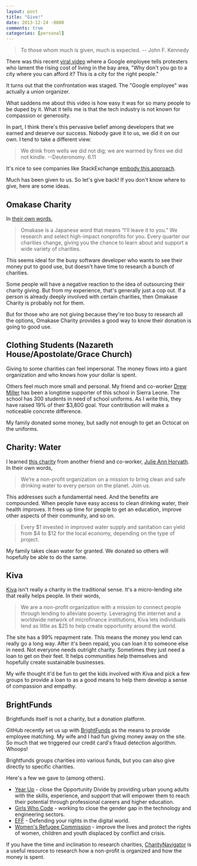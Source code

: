 ```yaml
---
layout: post
title: "Give!"
date: 2013-12-24 -0800
comments: true
categories: [personal]
---
```


> To those whom much is given, much is expected. -- John F. Kennedy

There was this recent [viral video](http://www.youtube.com/watch?v=8yc6z2oSPdQ) where a Google employee tells protesters who lament the rising cost of living in the bay area, "Why don't you go to a city where you can afford it? This is a city for the right people."

It turns out that the confrontation was staged. The "Google employee" was actually a union organizer.

What saddens me about this video is how easy it was for so many people to be duped by it. What it tells me is that the tech industry is not known for compassion or generosity.

In part, I think there's this pervasive belief among developers that we earned and deserve our success. Nobody gave it to us, we did it on our own. I tend to take a different view:

> We drink from wells we did not dig; we are warmed by fires we did not kindle. --Deuteronomy. 6.11

It's nice to see companies like StackExchange [embody this approach](http://blog.stackoverflow.com/2013/12/stack-exchange-gives-back-2013-2/).

Much has been given to us. So let's give back! If you don't know where to give, here are some ideas.

## Omakase Charity

In [their own words](https://omakasecharity.org/),

> Omakase is a Japanese word that means “I’ll leave it to you.” We research and select high-impact nonprofits for you. Every quarter our charities change, giving you the chance to learn about and support a wide variety of charities.

This seems ideal for the busy software developer who wants to see their money put to good use, but doesn't have time to research a bunch of charities.

Some people will have a negative reaction to the idea of outsourcing their charity giving. But from my experience, that's generally just a cop out. If a person is already deeply involved with certain charities, then Omakase Charity is probably not for them.

But for those who are not giving because they're too busy to research all the options, Omakase Charity provides a good way to know their donation is going to good use.

## Clothing Students (Nazareth House/Apostolate/Grace Church)

Giving to some charities can feel impersonal. The money flows into a giant organization and who knows how your dollar is spent.

Others feel much more small and personal. My friend and co-worker [Drew Miller](https://twitter.com/halfogre) has been a longtime supporter of this school in Sierra Leone. The school has 300 students in need of school uniforms. As I write this, they have raised 19% of their $3,800 goal. Your contribution will make a noticeable concrete difference.

My family donated some money, but sadly not enough to get an Octocat on the uniforms.

## Charity: Water

I learned [this charity](http://www.charitywater.org/) from another friend and co-worker, [Julie Ann Horvath](http://julieannhorvath.com/). In their own words,

> We’re a non-profit organization on a mission to bring clean and safe drinking water to every person on the planet. Join us.

This addresses such a fundamental need. And the benefits are compounded. When people have easy access to clean drinking water, their health improves. It frees up time for people to get an education, improve other aspects of their community, and so on.

> Every $1 invested in improved water supply and sanitation can yield from $4 to $12 for the local economy, depending on the type of project.

My family takes clean water for granted. We donated so others will hopefully be able to do the same.

## Kiva

[Kiva](http://www.kiva.org/) isn't really a charity in the traditional sense. It's a micro-lending site that really helps people. In their words,

> We are a non-profit organization with a mission to connect people through lending to alleviate poverty. Leveraging the internet and a worldwide network of microfinance institutions, Kiva lets individuals lend as little as $25 to help create opportunity around the world. 

The site has a 99% repayment rate. This means the money you lend can really go a long way. After it's been repaid, you can loan it to someone else in need. Not everyone needs outright charity. Sometimes they just need a loan to get on their feet. It helps communities help themselves and hopefully create sustainable businesses.

My wife thought it'd be fun to get the kids involved with Kiva and pick a few groups to provide a loan to as a good means to help them develop a sense of compassion and empathy.

## BrightFunds

Brightfunds itself is not a charity, but a donation platform.

GitHub recently set us up with [BrightFunds](http://www.brightfunds.org/) as the means to provide employee matching. My wife and I had fun giving money away on the site. So much that we triggered our credit card's fraud detection algorithm. Whoops!

Brightfunds groups charities into various funds, but you can also give directly to specific charities.

Here's a few we gave to (among others).

* [Year Up](http://www.yearup.org/) - close the Opportunity Divide by providing urban young adults with the skills, experience, and support that will empower them to reach their potential through professional careers and higher education.
* [Girls Who Code](http://www.girlswhocode.com/) - working to close the gender gap in the technology and engineering sectors.
* [EFF](https://www.eff.org/) - Defending your rights in the digital world.
* [Women's Refugee Commission](http://womensrefugeecommission.org/) - improve the lives and protect the rights of women, children and youth displaced by conflict and crisis.

If you have the time and inclination to research charities, [CharityNavigator](charitynavigator.org) is a useful resource to research how a non-profit is organized and how the money is spent.
